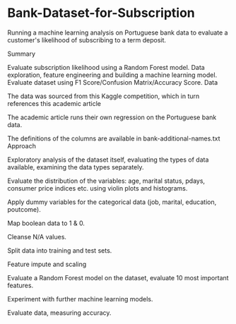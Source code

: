 # Bank-Dataset-for-Subscription
Running a machine learning analysis on Portuguese bank data to evaluate a customer's likelihood of subscribing to a term deposit.

Summary

Evaluate subscription likelihood using a Random Forest model. Data exploration, feature engineering and building a machine learning model. Evaluate dataset using F1 Score/Confusion Matrix/Accuracy Score.
Data

The data was sourced from this Kaggle competition, which in turn references this academic article

The academic article runs their own regression on the Portuguese bank data.

The definitions of the columns are available in bank-additional-names.txt
Approach

Exploratory analysis of the dataset itself, evaluating the types of data available, examining the data types separately.

Evaluate the distribution of the variables: age, marital status, pdays, consumer price indices etc. using violin plots and histograms.

Apply dummy variables for the categorical data (job, marital, education, poutcome).

Map boolean data to 1 & 0.

Cleanse N/A values.

Split data into training and test sets.

Feature impute and scaling

Evaluate a Random Forest model on the dataset, evaluate 10 most important features.

Experiment with further machine learning models.

Evaluate data, measuring accuracy.
